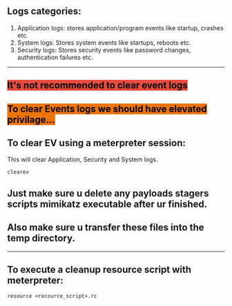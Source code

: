 
## **Logs categories:**

1. Application logs: stores application/program events like startup, crashes etc.
2. System logs: Stores system events like startups, reboots etc.
3. Security logs: Stores security events like password changes, authentication failures etc.

---


## **<mark style="background: #e74c3c;">It's not recommended to clear event logs</mark>**

## **<mark style="background: #ED7506;">To clear Events logs we should have elevated privilage...</mark>**




## **To clear EV using a meterpreter session:**

This will clear Application, Security and System logs.

	clearev


## **Just make sure u delete any payloads stagers scripts mimikatz executable after ur finished.**

## **Also make sure u transfer these files into the temp directory.**

---

## **To execute a cleanup resource script with meterpreter:**

	resource <recource_script>.rc
